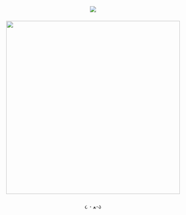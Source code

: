 <div align="center">
  <img src="https://visitor-badge.laobi.icu/badge?page_id=tofucin.tofucin&left_color=white&right_color=yellowgreen&left_text=%F0%9F%90%BE"  />
</div>

###

<div align="center">
  <img height="460" src="https://images.app.goo.gl/CcPcBN1Fqu7Bautd7"  />
</div>

###

<p align="center">૮ ･ ﻌ･ა</p>

###
